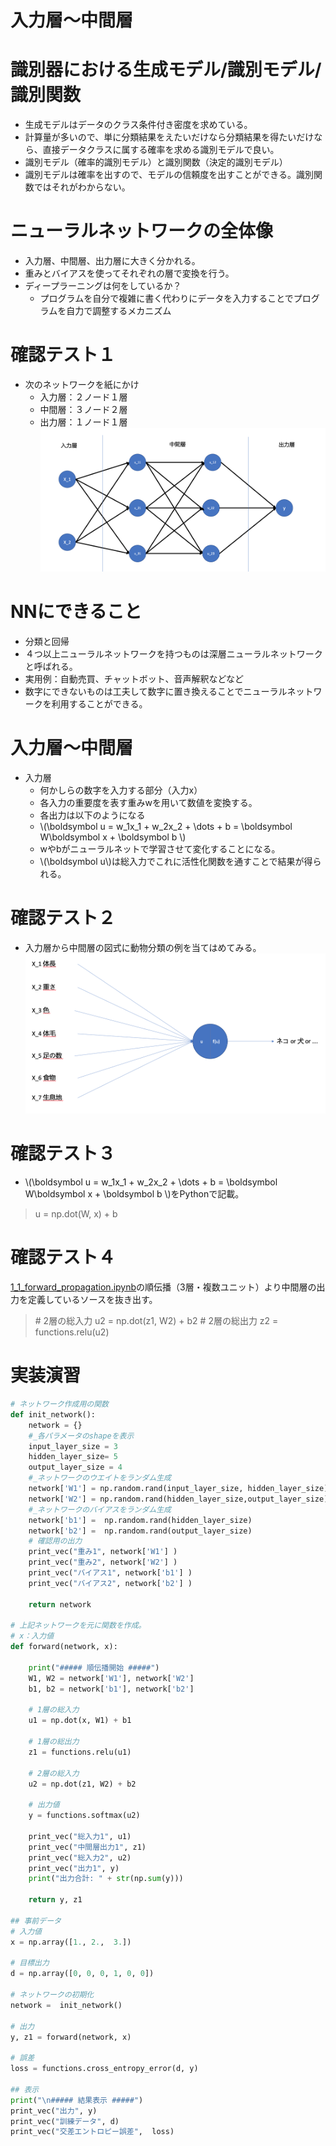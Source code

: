 <script type="text/x-mathjax-config">MathJax.Hub.Config({tex2jax:{inlineMath:[['\$','\$'],['\\(','\\)']],processEscapes:true},CommonHTML: {matchFontHeight:false}});</script>
<script type="text/javascript" async src="https://cdnjs.cloudflare.com/ajax/libs/mathjax/2.7.1/MathJax.js?config=TeX-MML-AM_CHTML"></script>

入力層〜中間層
============

# 識別器における生成モデル/識別モデル/識別関数
- 生成モデルはデータのクラス条件付き密度を求めている。
- 計算量が多いので、単に分類結果をえたいだけなら分類結果を得たいだけなら、直接データクラスに属する確率を求める識別モデルで良い。
- 識別モデル（確率的識別モデル）と識別関数（決定的識別モデル）
- 識別モデルは確率を出すので、モデルの信頼度を出すことができる。識別関数ではそれがわからない。
# ニューラルネットワークの全体像
- 入力層、中間層、出力層に大きく分かれる。
- 重みとバイアスを使ってそれぞれの層で変換を行う。
- ディープラーニングは何をしているか？
  - プログラムを自分で複雑に書く代わりにデータを入力することでプログラムを自力で調整するメカニズム
# 確認テスト１
- 次のネットワークを紙にかけ
  - 入力層：２ノード１層
  - 中間層：３ノード２層
  - 出力層：１ノード１層
![kakunin](imgs/kakunin1.png)

# NNにできること
- 分類と回帰
- ４つ以上ニューラルネットワークを持つものは深層ニューラルネットワークと呼ばれる。
- 実用例：自動売買、チャットボット、音声解釈などなど
- 数字にできないものは工夫して数字に置き換えることでニューラルネットワークを利用することができる。

# 入力層〜中間層
- 入力層
  - 何かしらの数字を入力する部分（入力x）
  - 各入力の重要度を表す重みwを用いて数値を変換する。
  - 各出力は以下のようになる
  - \\\(\boldsymbol u = w_1x_1 + w_2x_2 + \dots + b = \boldsymbol W\boldsymbol x + \boldsymbol b \\\)
  - wやbがニューラルネットで学習させて変化することになる。
  - \\\(\boldsymbol u\\\)は総入力でこれに活性化関数を通すことで結果が得られる。

# 確認テスト２
- 入力層から中間層の図式に動物分類の例を当てはめてみる。
![kakunin](imgs/kakunin2.png)
# 確認テスト３
- \\\(\boldsymbol u = w_1x_1 + w_2x_2 + \dots + b = \boldsymbol W\boldsymbol x + \boldsymbol b \\\)をPythonで記載。
> u = np.dot(W, x) + b
> 
# 確認テスト４ 
[1_1_forward_propagation.ipynb](codes/1_1_forward_propagation.ipynb)の順伝播（3層・複数ユニット）より中間層の出力を定義しているソースを抜き出す。
> \# 2層の総入力
> u2 = np.dot(z1, W2) + b2
> \# 2層の総出力
> z2 = functions.relu(u2)

# 実装演習


```python
# ネットワーク作成用の関数
def init_network():
    network = {}
    #_各パラメータのshapeを表示    
    input_layer_size = 3
    hidden_layer_size= 5
    output_layer_size = 4
    #_ネットワークのウエイトをランダム生成
    network['W1'] = np.random.rand(input_layer_size, hidden_layer_size)
    network['W2'] = np.random.rand(hidden_layer_size,output_layer_size)
    #_ネットワークのバイアスをランダム生成
    network['b1'] =  np.random.rand(hidden_layer_size)
    network['b2'] =  np.random.rand(output_layer_size)
    # 確認用の出力
    print_vec("重み1", network['W1'] )
    print_vec("重み2", network['W2'] )
    print_vec("バイアス1", network['b1'] )
    print_vec("バイアス2", network['b2'] )

    return network

# 上記ネットワークを元に関数を作成。
# x：入力値
def forward(network, x):
    
    print("##### 順伝播開始 #####")
    W1, W2 = network['W1'], network['W2']
    b1, b2 = network['b1'], network['b2']
    
    # 1層の総入力
    u1 = np.dot(x, W1) + b1

    # 1層の総出力
    z1 = functions.relu(u1)

    # 2層の総入力
    u2 = np.dot(z1, W2) + b2
    
    # 出力値
    y = functions.softmax(u2)
    
    print_vec("総入力1", u1)
    print_vec("中間層出力1", z1)
    print_vec("総入力2", u2)
    print_vec("出力1", y)
    print("出力合計: " + str(np.sum(y)))
        
    return y, z1

## 事前データ
# 入力値
x = np.array([1., 2.,  3.])

# 目標出力
d = np.array([0, 0, 0, 1, 0, 0])

# ネットワークの初期化
network =  init_network()

# 出力
y, z1 = forward(network, x)

# 誤差
loss = functions.cross_entropy_error(d, y)

## 表示
print("\n##### 結果表示 #####")
print_vec("出力", y)
print_vec("訓練データ", d)
print_vec("交差エントロピー誤差",  loss)

```